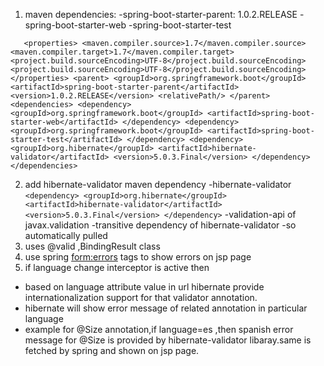 1. maven dependencies:
   -spring-boot-starter-parent: 1.0.2.RELEASE
   -spring-boot-starter-web
   -spring-boot-starter-test

`    <properties>
        <maven.compiler.source>1.7</maven.compiler.source>
        <maven.compiler.target>1.7</maven.compiler.target>
        <project.build.sourceEncoding>UTF-8</project.build.sourceEncoding>
        <project.build.sourceEncoding>UTF-8</project.build.sourceEncoding>
    </properties>
    <parent>
        <groupId>org.springframework.boot</groupId>
        <artifactId>spring-boot-starter-parent</artifactId>
        <version>1.0.2.RELEASE</version>
        <relativePath/>
    </parent>
    <dependencies>
        <dependency>
            <groupId>org.springframework.boot</groupId>
            <artifactId>spring-boot-starter-web</artifactId>
        </dependency>
        <dependency>
            <groupId>org.springframework.boot</groupId>
            <artifactId>spring-boot-starter-test</artifactId>
        </dependency>
        <dependency>
            <groupId>org.hibernate</groupId>
            <artifactId>hibernate-validator</artifactId>
            <version>5.0.3.Final</version>
        </dependency>
    </dependencies>
`

2. add hibernate-validator maven dependency
-hibernate-validator 
`<dependency>
<groupId>org.hibernate</groupId>
<artifactId>hibernate-validator</artifactId>
<version>5.0.3.Final</version>
</dependency>`
-validation-api of javax.validation 
 -transitive dependency of hibernate-validator 
 -so automatically pulled
3. uses @valid ,BindingResult class 
4. use spring <form:errors> tags to  show errors on jsp page
5. if language change interceptor is active then
- based on language attribute value in url hibernate provide internationalization support 
  for that validator annotation.
- hibernate will show error message of related annotation in particular language 
- example for @Size annotation,if language=es ,then spanish error message for @Size is 
  provided by hibernate-validator libaray.same is fetched by spring and shown on jsp page.
